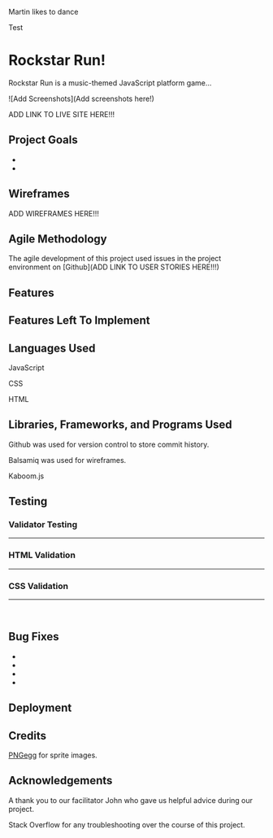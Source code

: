 Martin likes to dance

Test

# Rockstar Run!

Rockstar Run is a music-themed JavaScript platform game...

![Add Screenshots](Add screenshots here!)


ADD LINK TO LIVE SITE HERE!!!


## Project Goals

- 

- 


## Wireframes

ADD WIREFRAMES HERE!!!



## Agile Methodology

The agile development of this project used issues in the project environment on [Github](ADD LINK TO USER STORIES HERE!!!)

## Features



## Features Left To Implement



## Languages Used

JavaScript

CSS

HTML

## Libraries, Frameworks, and Programs Used

Github was used for version control to store commit history.

Balsamiq was used for wireframes.

Kaboom.js

## Testing

### Validator Testing

<hr>

### HTML Validation


<hr>

### CSS Validation


<hr>


<br>


## Bug Fixes

- 

- 

- 

- 

## Deployment



## Credits

[PNGegg](https://www.pngegg.com/en) for sprite images.



## Acknowledgements

A thank you to our facilitator John who gave us helpful advice during our project.

Stack Overflow for any troubleshooting over the course of this project.